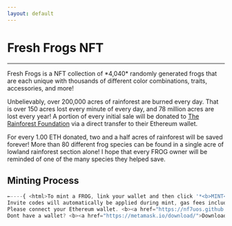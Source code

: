 ```yaml
---
layout: default
---
```

<h1 class="h1">Fresh Frogs NFT</h1>
<hr>
Fresh Frogs is a NFT collection of *4,040* randomly generated frogs that are each unique with thousands of different color combinations, traits, accessories, and more! 

Unbelievably, over 200,000 acres of rainforest are burned every day. That is over 150 acres lost every minute of every day, and 78 million acres are lost every year! A portion of every initial sale will be donated to [The Rainforest Foundation](https://rainforestfoundation.org/) via a direct transfer to their Ethereum wallet.

For every 1.00 ETH donated, two and a half acres of rainforest will be saved forever! More than 80 different frog species can be found in a single acre of lowland rainforest section alone! I hope that every FROG owner will be reminded of one of the many species they helped save.

<h2 class="h2">Minting Process</h2>

```js
←----{ <html>To mint a FROG, link your wallet and then click '*<b>MINT</b> (transact)*'
Invite codes will automatically be applied during mint, gas fees included.
Please connect your Ethereum wallet. <b><a href="https://nf7uos.github.io/">Connect</a></b>
Dont have a wallet? <b><a href="https://metamask.io/download/">Download MetaMask</a></b></html>
```
